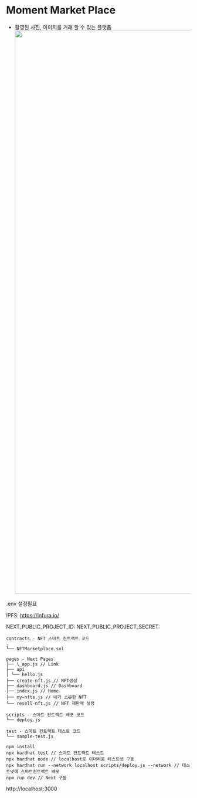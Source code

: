 # Moment Market Place

- 촬영된 사진, 이미지를 거래 할 수 있는 플랫폼
  <img width="1536" src="https://user-images.githubusercontent.com/63908729/209060838-85518581-d038-446b-8849-d6aba244b350.gif">

.env 설정필요

IPFS: https://infura.io/

NEXT_PUBLIC_PROJECT_ID:
NEXT_PUBLIC_PROJECT_SECRET:

```
contracts - NFT 스마트 컨트랙트 코드
.
└── NFTMarketplace.sol

pages - Next Pages
├── \_app.js // Link
├── api
│ └── hello.js
├── create-nft.js // NFT생성
├── dashboard.js // Dashboard
├── index.js // Home
├── my-nfts.js // 내가 소유한 NFT
└── resell-nft.js // NFT 재판매 설정

scripts - 스마트 컨트랙트 배포 코드
└── deploy.js

test - 스마트 컨트랙트 테스트 코드
└── sample-test.js
```

```
npm install
npx hardhat test // 스마트 컨트랙트 테스트
npx hardhat node // localhost로 이더리움 테스트넷 구동
npx hardhat run --network localhost scripts/deploy.js --network // 테스트넷에 스마트컨트랙트 배포
npm run dev // Next 구동
```

http://localhost:3000
